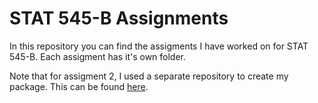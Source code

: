 # STAT 545-B Assignments

In this repository you can find the assigments I have worked on for STAT 545-B. Each assigment has it's own folder.

Note that for assigment 2, I used a separate repository to create my package. This can be found [here](https://github.com/timcrowe91/Keyword-Scatter).
